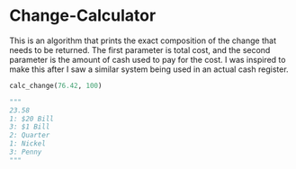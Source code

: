 # Change-Calculator
This is an algorithm that prints the exact composition of the change that needs to be returned. The first parameter is total cost, and the second parameter is the amount of cash used to pay for the cost. I was inspired to make this after I saw a similar system being used in an actual cash register.

```python
calc_change(76.42, 100)

"""
23.58
1: $20 Bill
3: $1 Bill
2: Quarter
1: Nickel
3: Penny
"""
```
